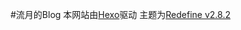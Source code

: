 #流月的Blog
本网站由[Hexo](https://hexo.io)驱动
主题为[Redefine v2.8.2](https://github.com/EvanNotFound/hexo-theme-redefine)
